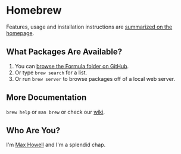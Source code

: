 Homebrew
========
Features, usage and installation instructions are [summarized on the homepage][home].

What Packages Are Available?
----------------------------
1. You can [browse the Formula folder on GitHub][formula].
2. Or type `brew search` for a list.
3. Or run `brew server` to browse packages off of a local web server.

More Documentation
------------------
`brew help` or `man brew` or check our [wiki][].

Who Are You?
------------
I'm [Max Howell][mxcl] and I'm a splendid chap.


[home]:http://mxcl.github.com/homebrew
[wiki]:http://wiki.github.com/mxcl/homebrew
[mxcl]:http://twitter.com/mxcl
[formula]:http://github.com/mxcl/homebrew/tree/master/Library/Formula/
